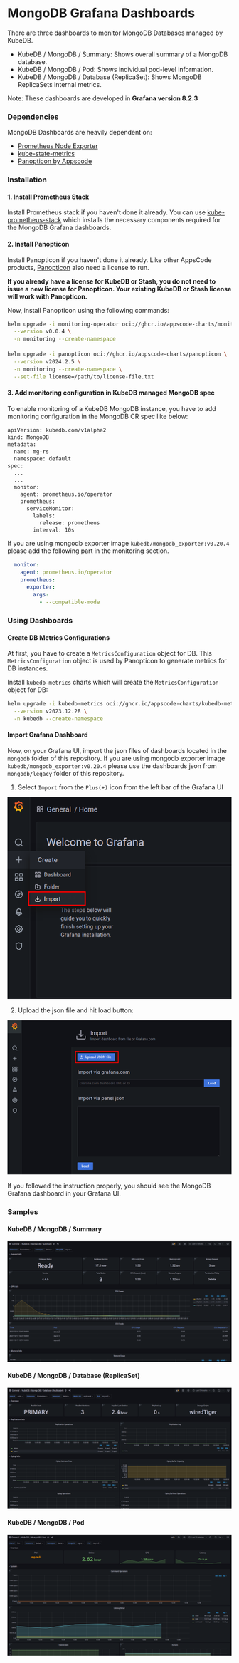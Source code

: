 # MongoDB Grafana Dashboards

There are three dashboards to monitor MongoDB Databases managed by KubeDB.

- KubeDB / MongoDB / Summary: Shows overall summary of a MongoDB database.
- KubeDB / MongoDB / Pod: Shows individual pod-level information.
- KubeDB / MongoDB / Database (ReplicaSet): Shows MongoDB ReplicaSets internal metrics.

Note: These dashboards are developed in **Grafana version 8.2.3**

### Dependencies

MongoDB Dashboards are heavily dependent on:

- [Prometheus Node Exporter](https://github.com/prometheus/node_exporter)
- [kube-state-metrics](https://github.com/kubernetes/kube-state-metrics)
- [Panopticon by Appscode](https://byte.builders/blog/post/introducing-panopticon/)


### Installation

#### 1. Install Prometheus Stack

Install Prometheus stack if you haven't done it already. You can use [kube-prometheus-stack](https://artifacthub.io/packages/helm/prometheus-community/kube-prometheus-stack) which installs the necessary components required for the MongoDB Grafana dashboards.

#### 2. Install Panopticon

Install Panopticon if you haven't done it already. Like other AppsCode products, [Panopticon](https://byte.builders/blog/post/introducing-panopticon/) also need a license to run.

**If you already have a license for KubeDB or Stash, you do not need to issue a new license for Panopticon. Your existing KubeDB or Stash license will work with Panopticon.**

Now, install Panopticon using the following commands:

```bash
helm upgrade -i monitoring-operator oci://ghcr.io/appscode-charts/monitoring-operator \
  --version v0.0.4 \
  -n monitoring --create-namespace

helm upgrade -i panopticon oci://ghcr.io/appscode-charts/panopticon \
  --version v2024.2.5 \
  -n monitoring --create-namespace \
  --set-file license=/path/to/license-file.txt
```

#### 3. Add monitoring configuration in KubeDB managed MongoDB spec

To enable monitoring of a KubeDB MongoDB instance, you have to add monitoring configuration in the MongoDB CR spec like below:

```
apiVersion: kubedb.com/v1alpha2
kind: MongoDB
metadata:
  name: mg-rs
  namespace: default
spec:
  ...
  ...
  monitor:
    agent: prometheus.io/operator
    prometheus:
      serviceMonitor:
        labels:
          release: prometheus
        interval: 10s
```

If you are using mongodb exporter image `kubedb/mongodb_exporter:v0.20.4` please add the following part in the monitoring section.

```yaml
  monitor:
    agent: prometheus.io/operator
    prometheus:
      exporter:
        args:
          - --compatible-mode
```

### Using Dashboards

#### Create DB Metrics Configurations

At first, you have to create a `MetricsConfiguration` object for DB. This `MetricsConfiguration` object is used by Panopticon to generate metrics for DB instances.

Install `kubedb-metrics` charts which will create the `MetricsConfiguration` object for DB:

```bash
helm upgrade -i kubedb-metrics oci://ghcr.io/appscode-charts/kubedb-metrics \
  --version v2023.12.28 \
  -n kubedb --create-namespace
```

#### Import Grafana Dashboard

Now, on your Grafana UI, import the json files of dashboards located in the `mongodb` folder of this repository. If you are using mongodb exporter image `kubedb/mongodb_exporter:v0.20.4` please use the dashboards json from `mongodb/legacy` folder of this repository.


1. Select `Import` from the `Plus(+)` icon from the left bar of the Grafana UI

![Import New Dashboard](/mongodb/images/import_dashboard_1.png)

2. Upload the json file and hit load button:

![Upload Dashboard JSON](/mongodb/images/import_dashboard_2.png)


If you followed the instruction properly, you should see the MongoDB Grafana dashboard in your Grafana UI.

### Samples

####  KubeDB / MongoDB / Summary

![KubeDB / MongoDB / Summary](/mongodb/images/kubedb-mongodb-summary.png)

#### KubeDB / MongoDB / Database (ReplicaSet)

![KubeDB / MongoDB / Database (ReplicaSet)](/mongodb/images/kubedb-mongodb-database-replset.png)

#### KubeDB / MongoDB / Pod

![KubeDB / MongoDB / Pod](/mongodb/images/kubedb-mongodb-pod.png)
